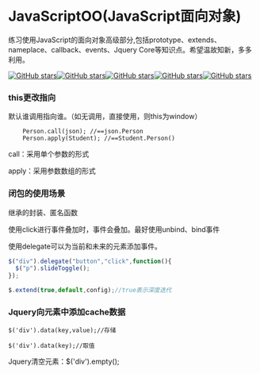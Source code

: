 # JavaScriptOO(JavaScript面向对象)

练习使用JavaScript的面向对象高级部分,包括prototype、extends、nameplace、callback、events、Jquery Core等知识点。希望温故知新，多多利用。

[![GitHub stars](http://progressed.io/bar/100?title=prototype)](https://github.com/iquanzhan/JavaScriptOO)[![GitHub stars](http://progressed.io/bar/100?title=nameplace)](https://github.com/iquanzhan/JavaScriptOO)[![GitHub stars](http://progressed.io/bar/80?title=extends)](https://github.com/iquanzhan/JavaScriptOO)[![GitHub stars](http://progressed.io/bar/0?title=callback)](https://github.com/iquanzhan/JavaScriptOO)[![GitHub stars](http://progressed.io/bar/0?title=Jquery Core)](https://github.com/iquanzhan/JavaScriptOO)



### this更改指向

默认谁调用指向谁。（如无调用，直接使用，则this为window）

```
    Person.call(json); //==json.Person
    Person.apply(Student); //==Student.Person()
```

call：采用单个参数的形式

apply：采用参数数组的形式

### 闭包的使用场景

继承的封装、匿名函数



使用click进行事件叠加时，事件会叠加。最好使用unbind、bind事件



使用delegate可以为当前和未来的元素添加事件。

```js
$("div").delegate("button","click",function(){
  $("p").slideToggle();
});
```





```js
$.extend(true,default,config);//true表示深度迭代
```



### Jquery向元素中添加cache数据

```
$('div').data(key,value);//存储

$('div').data(key);//取值
```

Jquery清空元素：$('div').empty();